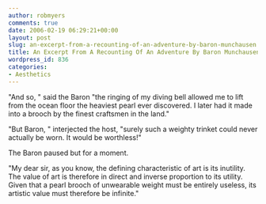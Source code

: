 ```yaml
---
author: robmyers
comments: true
date: 2006-02-19 06:29:21+00:00
layout: post
slug: an-excerpt-from-a-recounting-of-an-adventure-by-baron-munchausen
title: An Excerpt From A Recounting Of An Adventure By Baron Munchausen
wordpress_id: 836
categories:
- Aesthetics
---
```


"And so, " said the Baron "the ringing of my diving bell allowed me to lift from the ocean floor the heaviest pearl ever discovered. I later had it made into a brooch by the finest craftsmen in the land."  
  
"But Baron, " interjected the host, "surely such a weighty trinket could never actually be worn. It would be worthless!"  
  
The Baron paused but for a moment.  
  
"My  dear sir, as you know, the defining characteristic of art is its inutility. The value of art is therefore in direct and inverse proportion to its utility. Given that a pearl brooch of unwearable weight must be entirely useless, its artistic value must therefore be infinite."  


